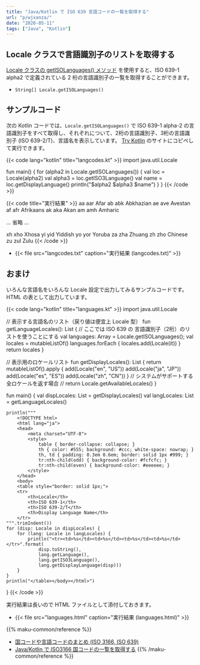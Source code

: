 ```yaml
---
title: "Java/Kotlin で ISO 639 言語コードの一覧を取得する"
url: "p/wjxanza/"
date: "2020-05-11"
tags: ["Java", "Kotlin"]
---
```


Locale クラスで言語識別子のリストを取得する
----

[Locale クラスの getISOLanguages() メソッド](https://docs.oracle.com/javase/10/docs/api/java/util/Locale.html#getISOLanguages()) を使用すると、ISO 639-1 alpha2 で定義されている 2 桁の言語識別子の一覧を取得することができます。

- `String[] Locale.getISOLanguages()`


サンプルコード
----

次の Kotlin コードでは、`Locale.getISOLanguages()` で ISO 639-1 alpha-2 の言語識別子をすべて取得し、それぞれについて、2桁の言語識別子、3桁の言語識別子 (ISO 639-2/T)、言語名を表示しています。
[Try Kotlin](https://try.kotlinlang.org/) のサイトにコピペして実行できます。

{{< code lang="kotlin" title="langcodes.kt" >}}
import java.util.Locale

fun main() {
    for (alpha2 in Locale.getISOLanguages()) {
        val loc = Locale(alpha2)
        val alpha3 = loc.getISO3Language()
        val name = loc.getDisplayLanguage()
        println("$alpha2  $alpha3  $name")
    }
}
{{< /code >}}

{{< code title="実行結果" >}}
aa  aar  Afar
ab  abk  Abkhazian
ae  ave  Avestan
af  afr  Afrikaans
ak  aka  Akan
am  amh  Amharic

... 省略 ...

xh  xho  Xhosa
yi  yid  Yiddish
yo  yor  Yoruba
za  zha  Zhuang
zh  zho  Chinese
zu  zul  Zulu
{{< /code >}}

- {{< file src="langcodes.txt" caption="実行結果 (langcodes.txt)" >}}


おまけ
----

いろんな言語名をいろんな Locale 設定で出力してみるサンプルコードです。
HTML の表として出力しています。

{{< code lang="kotlin" title="languages.kt" >}}
import java.util.Locale

// 表示する言語名のリスト（戻り値は便宜上 Locale 型）
fun getLanguageLocales(): List<Locale> {
    // ここでは ISO 639 の 言語識別子（2桁）のリストを使うことにする
    val languages: Array<String> = Locale.getISOLanguages();
    val locales = mutableListOf<Locale>()
    languages.forEach { locales.add(Locale(it)) }
    return locales
}

// 表示用のロケールリスト
fun getDisplayLocales(): List<Locale> {
    return mutableListOf<Locale>().apply {
        add(Locale("en", "US"))
        add(Locale("ja", "JP"))
        add(Locale("es", "ES"))
        add(Locale("zh", "CN"))
    }
    // システムがサポートする全ロケールを返す場合
    // return Locale.getAvailableLocales()
}

fun main() {
    val dispLocales: List<Locale> = getDisplayLocales()
    val langLocales: List<Locale> = getLanguageLocales()

    println("""
        <!DOCTYPE html>
        <html lang="ja">
        <head>
            <meta charset="UTF-8">
            <style>
                table { border-collapse: collapse; }
                th { color: #555; background: #ccc; white-space: nowrap; }
                th, td { padding: 0.3em 0.6em; border: solid 1px #999; }
                tr:nth-child(odd) { background-color: #fcfcfc; }
                tr:nth-child(even) { background-color: #eeeeee; }
            </style>
        </head>
        <body>
        <table style="border: solid 1px;">
        <tr>
            <th>Locale</th>
            <th>ISO 639-1</th>
            <th>ISO 639-2/T</th>
            <th>Display Language Name</th>
        </tr>
    """.trimIndent())
    for (disp: Locale in dispLocales) {
        for (lang: Locale in langLocales) {
            println("<tr><td>%s</td><td>%s</td><td>%s</td><td>%s</td></tr>".format(
                disp.toString(),
                lang.getLanguage(),
                lang.getISO3Language(),
                lang.getDisplayLanguage(disp)))
        }
    }
    println("</table></body></html>")
}
{{< /code >}}

実行結果は長いので HTML ファイルとして添付しておきます。

- {{< file src="languages.html" caption="実行結果 (languages.html)" >}}


{{% maku-common/reference %}}
- [国コードや言語コードのまとめ (ISO 3166, ISO 639)](/p/tfs5gr3/)
- [Java/Kotlin で ISO3166 国コードの一覧を取得する](/p/5weufam/)
{{% /maku-common/reference %}}
